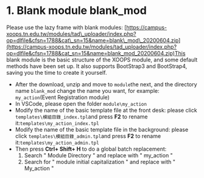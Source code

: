 # 1. Blank module blank\_mod



Please use the lazy frame with blank modules: [https://campus-xoops.tn.edu.tw/modules/tad\_uploader/index.php?op=dlfile&cfsn=1788&cat\_sn=15&name=blank\_mod\_20200604.zip](https://campus-xoops.tn.edu.tw/modules/tad_uploader/index.php?op=dlfile&cfsn=1788&cat_sn=15&name=blank_mod_20200604.zip)This blank module is the basic structure of the XOOPS module, and some default methods have been set up. It also supports BootStrap3 and BootStrap4, saving you the time to create it yourself.

* After the download, unzip and move to `module`the next, and the directory name `blank_mod` change the name you want, for example: `my_action`\(Event Registration module\)
* In VSCode, please open the folder `module\my_action`
* Modify the name of the basic template file at the front desk: please click `templates\模組目錄_index.tpl`and press **F2** to rename it:`templates\my_action_index.tpl`
* Modify the name of the basic template file in the background: please click `templates\模組目錄_admin.tpl`and press **F2** to rename it:`templates\my_action_admin.tpl`
* Then press **Ctrl+ Shift+ H** to do a global batch replacement:
  1. Search " Module Directory " and replace with " my\_action "
  2. Search for " module initial capitalization " and replace with " My\_action "




